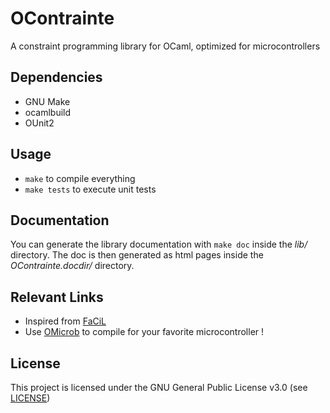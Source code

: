 # OContrainte #
A constraint programming library for OCaml, optimized for microcontrollers

## Dependencies ##
* GNU Make
* ocamlbuild
* OUnit2

## Usage ##
* `make` to compile everything
* `make tests` to execute unit tests

## Documentation ##
You can generate the library documentation with `make doc` inside the *lib/* directory. The doc is then generated as html pages inside the *OContrainte.docdir/* directory.

## Relevant Links ##
* Inspired from [FaCiL](https://github.com/Emmanuel-PLF/facile)
* Use [OMicrob](https://github.com/stevenvar/OMicroB) to compile for your favorite microcontroller !

## License ##
This project is licensed under the GNU General Public License v3.0 (see [LICENSE](LICENSE))
